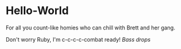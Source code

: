 Hello-World
===========

For all you count-like homies who can chill with Brett and her gang.

Don't worry Ruby, I'm c-c-c-c-combat ready! *Bass drops*
